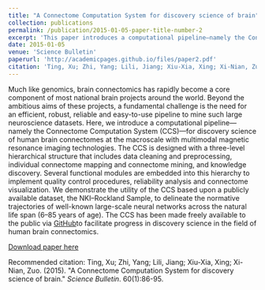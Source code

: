 ```yaml
---
title: "A Connectome Computation System for discovery science of brain"
collection: publications
permalink: /publication/2015-01-05-paper-title-number-2
excerpt: 'This paper introduces a computational pipeline—namely the Connectome Computation System (CCS).'
date: 2015-01-05
venue: 'Science Bulletin'
paperurl: 'http://academicpages.github.io/files/paper2.pdf'
citation: 'Ting, Xu; Zhi, Yang; Lili, Jiang; Xiu-Xia, Xing; Xi-Nian, Zuo. (2015). &quot;A Connectome Computation System for discovery science of brain.&quot; <i>Science Bulletin</i>. 60(1):86-95.'
---
```

Much like genomics, brain connectomics has rapidly become a core component of most national brain projects around the world. Beyond the ambitious aims of these projects, a fundamental challenge is the need for an efficient, robust, reliable and easy-to-use pipeline to mine such large neuroscience datasets. Here, we introduce a computational pipeline—namely the Connectome Computation System (CCS)—for discovery science of human brain connectomes at the macroscale with multimodal magnetic resonance imaging technologies. The CCS is designed with a three-level hierarchical structure that includes data cleaning and preprocessing, individual connectome mapping and connectome mining, and knowledge discovery. Several functional modules are embedded into this hierarchy to implement quality control procedures, reliability analysis and connectome visualization. We demonstrate the utility of the CCS based upon a publicly available dataset, the NKI–Rockland Sample, to delineate the normative trajectories of well-known large-scale neural networks across the natural life span (6–85 years of age). The CCS has been made freely available to the public via [GitHub](https://github.com/zuoxinian/CCS)to facilitate progress in discovery science in the field of human brain connectomics.

[Download paper here](http://academicpages.github.io/files/paper2.pdf)

Recommended citation: Ting, Xu; Zhi, Yang; Lili, Jiang; Xiu-Xia, Xing; Xi-Nian, Zuo. (2015). "A Connectome Computation System for discovery science of brain." <i>Science Bulletin</i>. 60(1):86-95.
